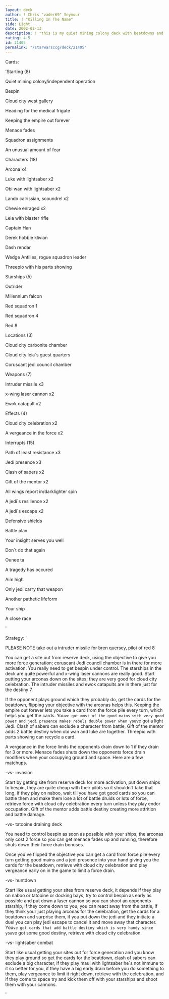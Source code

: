 ```yaml
---
layout: deck
author: ! Chris "vader69" Seymour
title: ! "Killing In The Name"
side: Light
date: 2002-02-13
description: ! "this is my quiet mining colony deck with beatdowns and retrieval on cloud city"
rating: 4.5
id: 21405
permalink: "/starwarsccg/deck/21405"
---
```

Cards: 

'Starting (8)

Quiet mining colony/independent operation

Bespin	

Cloud city west gallery

Heading for the medical frigate

Keeping the empire out forever

Menace fades

Squadron assignments

An unusual amount of fear


Characters (18)

Arcona x4

Luke with lightsaber x2

Obi wan with lightsaber x2

Lando calrissian, scoundrel x2

Chewie enraged x2

Leia with blaster rifle

Captain Han

Derek hobbie klivian

Dash rendar

Wedge Antilles, rogue squadron leader

Threepio with his parts showing


Starships (5)

Outrider

Millennium falcon

Red squadron 1

Red squadron 4

Red 8


Locations (3)

Cloud city carbonite chamber

Cloud city leia`s guest quarters

Coruscant jedi council chamber


Weapons (7)

Intruder missile x3

x-wing laser cannon x2

Ewok catapult x2


Effects (4)

Cloud city celebration x2

A vergeance in the force x2


Interrupts (15)

Path of least resistance x3

Jedi presence x3

Clash of sabers x2

Gift of the mentor x2

All wings report in/darklighter spin

A jedi`s resilience x2

A jedi`s escape x2


Defensive shields

Battle plan

Your insight serves you well

Don`t do that again

Ounee ta

A tragedy has occured

Aim high

Only jedi carry that weapon

Another pathetic lifeform

Your ship

A close race

'

Strategy: '

PLEASE NOTE take out a intruder missile for bren quersey, pilot of red 8


You can get a site out from reserve deck, using the objective to give you more force generation; coruscant Jedi council chamber is in there for more activation. You really need to get bespin under control. The starships in the deck are quite powerful and x-wing laser cannons are really good. Start putting your arconas down on the sites; they are very good for cloud city celebration. The intruder missiles and ewok catapults are in there just for the destiny 7.


If the opponent plays ground which they probably do, get the cards for the beatdown, flipping your objective with the arconas helps this. Keeping the empire out forever lets you take a card from the force pile every turn, which helps you get the cards. You`ve got most of the good mains with very good power and jedi presence makes rebels double power when you`ve got a light Jedi. Clash of sabers can exclude a character from battle, Gift of the mentor adds 2 battle destiny when obi wan and luke are together. Threepio with parts showing can recycle a card.

A vergeance in the force limits the opponents drain down to 1 if they drain for 3 or more. Menace fades shuts down the opponents force drain modifiers when your occupying ground and space. Here are a few matchups.



-vs- invasion

Start by getting site from reserve deck for more activation, put down ships to bespin, they are quite cheap with their pilots so it shouldn`t take that long, if they play on naboo, wait till you have got good cards so you can battle them and make them lose a lot of battle druids or lots of force, retrieve force with cloud city celebration every turn unless they play endor occupation. Gift of the mentor adds battle destiny creating more attrition and battle damage.


-vs- tatooine draining deck

You need to control bespin as soon as possible with your ships, the arconas only cost 2 force so you can get menace fades up and running, therefore shuts down their force drain bonuses.

Once you`ve flipped the objective you can get a card from force pile every turn getting good mains and a jedi presence into your hand giving you the cards for the beatdown, retrieve with cloud city celebration and play vergeance early on in the game to limit a force drain.


-vs- huntdown

Start like usual getting your sites from reserve deck, it depends if they play on naboo or tatooine or docking bays, try to control bespin as early as possible and put down a laser cannon so you can shoot an opponents starship, if they come down to you, you can react away from the battle, if they think your just playing arconas for the celebration, get the cards for a beatdown and surprise them, if you put down the jedi and they initiate a duel you can play jedi escape to cancel it and move away that character. You`ve got cards that add battle destiny which is very handy since you`ve got some good destiny, retrieve with cloud  city celebration.


-vs- lightsaber combat

Start like usual getting your sites out for force generation and you know they play ground so get the cards for the beatdown, clash of sabers can exclude a big character, if they play maul with lightsaber he`s not immune to it so better for you, if they have a big early drain before you do something to them, play vergeance to limit it right down, retrieve with the celebration, and if they come to space try and kick them off with your starships and shoot them with your cannons.










'
